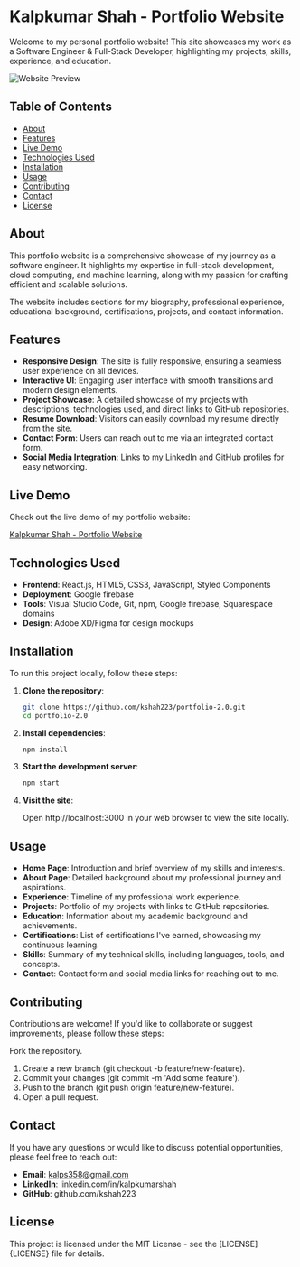 # Kalpkumar Shah - Portfolio Website

Welcome to my personal portfolio website! This site showcases my work as a Software Engineer & Full-Stack Developer, highlighting my projects, skills, experience, and education.

![Website Preview](https://yourwebsiteurl.com/screenshot.jpg)

## Table of Contents

- [About](#about)
- [Features](#features)
- [Live Demo](#live-demo)
- [Technologies Used](#technologies-used)
- [Installation](#installation)
- [Usage](#usage)
- [Contributing](#contributing)
- [Contact](#contact)
- [License](#license)

## About

This portfolio website is a comprehensive showcase of my journey as a software engineer. It highlights my expertise in full-stack development, cloud computing, and machine learning, along with my passion for crafting efficient and scalable solutions.

The website includes sections for my biography, professional experience, educational background, certifications, projects, and contact information.

## Features

- **Responsive Design**: The site is fully responsive, ensuring a seamless user experience on all devices.
- **Interactive UI**: Engaging user interface with smooth transitions and modern design elements.
- **Project Showcase**: A detailed showcase of my projects with descriptions, technologies used, and direct links to GitHub repositories.
- **Resume Download**: Visitors can easily download my resume directly from the site.
- **Contact Form**: Users can reach out to me via an integrated contact form.
- **Social Media Integration**: Links to my LinkedIn and GitHub profiles for easy networking.

## Live Demo

Check out the live demo of my portfolio website:

[Kalpkumar Shah - Portfolio Website](https://www.kalpkumarshah.com)

## Technologies Used

- **Frontend**: React.js, HTML5, CSS3, JavaScript, Styled Components
- **Deployment**: Google firebase
- **Tools**: Visual Studio Code, Git, npm, Google firebase, Squarespace domains
- **Design**: Adobe XD/Figma for design mockups

## Installation

To run this project locally, follow these steps:

1. **Clone the repository**:

   ```bash
   git clone https://github.com/kshah223/portfolio-2.0.git
   cd portfolio-2.0
   ```
2. **Install dependencies**:

   ```bash
   npm install
   ```
3. **Start the development server**:

   ```bash
   npm start
   ```
4. **Visit the site**:
   
   Open http://localhost:3000 in your web browser to view the site locally.

## Usage
- **Home Page**: Introduction and brief overview of my skills and interests.
- **About Page**: Detailed background about my professional journey and aspirations.
- **Experience**: Timeline of my professional work experience.
- **Projects**: Portfolio of my projects with links to GitHub repositories.
- **Education**: Information about my academic background and achievements.
- **Certifications**: List of certifications I've earned, showcasing my continuous learning.
- **Skills**: Summary of my technical skills, including languages, tools, and concepts.
- **Contact**: Contact form and social media links for reaching out to me.

## Contributing

Contributions are welcome! If you'd like to collaborate or suggest improvements, please follow these steps:

Fork the repository.
1. Create a new branch (git checkout -b feature/new-feature).
2. Commit your changes (git commit -m 'Add some feature').
3. Push to the branch (git push origin feature/new-feature).
4. Open a pull request.

## Contact

If you have any questions or would like to discuss potential opportunities, please feel free to reach out:

- **Email**: kalps358@gmail.com
- **LinkedIn**: linkedin.com/in/kalpkumarshah
- **GitHub**: github.com/kshah223

## License

This project is licensed under the MIT License - see the [LICENSE]{LICENSE} file for details.
